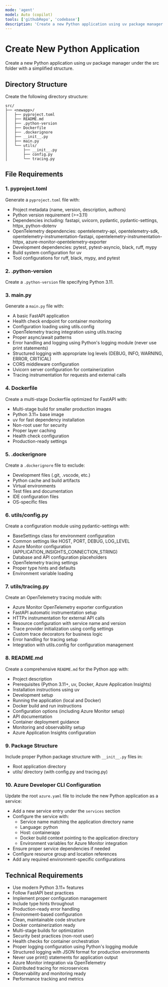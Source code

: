 ```yaml
---
mode: 'agent'
model: Auto (copilot)
tools: ['githubRepo', 'codebase']
description: 'Create a new Python application using uv package manager'
---
```


# Create New Python Application

Create a new Python application using uv package manager under the src folder with a simplified structure.

## Directory Structure

Create the following directory structure:

```text
src/
├── <newapp>/
│   ├── pyproject.toml
│   ├── README.md
│   ├── .python-version
│   ├── Dockerfile
│   ├── .dockerignore
│   ├── __init__.py
│   ├── main.py
│   └── utils/
│       ├── __init__.py
│       ├── config.py
│       └── tracing.py
```

## File Requirements

### 1. pyproject.toml

Generate a `pyproject.toml` file with:

- Project metadata (name, version, description, authors)
- Python version requirement (>=3.11)
- Dependencies including: fastapi, uvicorn, pydantic, pydantic-settings, httpx, python-dotenv
- OpenTelemetry dependencies: opentelemetry-api, opentelemetry-sdk, opentelemetry-instrumentation-fastapi, opentelemetry-instrumentation-httpx, azure-monitor-opentelemetry-exporter
- Development dependencies: pytest, pytest-asyncio, black, ruff, mypy
- Build system configuration for uv
- Tool configurations for ruff, black, mypy, and pytest

### 2. .python-version

Create a `.python-version` file specifying Python 3.11.

### 3. main.py

Generate a `main.py` file with:

- A basic FastAPI application
- Health check endpoint for container monitoring
- Configuration loading using utils.config
- OpenTelemetry tracing integration using utils.tracing
- Proper async/await patterns
- Error handling and logging using Python's logging module (never use print statements)
- Structured logging with appropriate log levels (DEBUG, INFO, WARNING, ERROR, CRITICAL)
- CORS middleware configuration
- Uvicorn server configuration for containerization
- Tracing instrumentation for requests and external calls

### 4. Dockerfile

Create a multi-stage Dockerfile optimized for FastAPI with:

- Multi-stage build for smaller production images
- Python 3.11+ base image
- uv for fast dependency installation
- Non-root user for security
- Proper layer caching
- Health check configuration
- Production-ready settings

### 5. .dockerignore

Create a `.dockerignore` file to exclude:

- Development files (.git, .vscode, etc.)
- Python cache and build artifacts
- Virtual environments
- Test files and documentation
- IDE configuration files
- OS-specific files

### 6. utils/config.py

Create a configuration module using pydantic-settings with:

- BaseSettings class for environment configuration
- Common settings like HOST, PORT, DEBUG, LOG_LEVEL
- Azure Monitor configuration (APPLICATION_INSIGHTS_CONNECTION_STRING)
- Database and API configuration placeholders
- OpenTelemetry tracing settings
- Proper type hints and defaults
- Environment variable loading

### 7. utils/tracing.py

Create an OpenTelemetry tracing module with:

- Azure Monitor OpenTelemetry exporter configuration
- FastAPI automatic instrumentation setup
- HTTPx instrumentation for external API calls
- Resource configuration with service name and version
- Trace provider initialization using config settings
- Custom trace decorators for business logic
- Error handling for tracing setup
- Integration with utils.config for configuration management

### 8. README.md

Create a comprehensive `README.md` for the Python app with:

- Project description
- Prerequisites (Python 3.11+, uv, Docker, Azure Application Insights)
- Installation instructions using uv
- Development setup
- Running the application (local and Docker)
- Docker build and run instructions
- Configuration options (including Azure Monitor setup)
- API documentation
- Container deployment guidance
- Monitoring and observability setup
- Azure Application Insights configuration

### 9. Package Structure

Include proper Python package structure with `__init__.py` files in:

- Root application directory
- utils/ directory (with config.py and tracing.py)

### 10. Azure Developer CLI Configuration

Update the root `azure.yaml` file to include the new Python application as a service:

- Add a new service entry under the `services` section
- Configure the service with:
  - Service name matching the application directory name
  - Language: python
  - Host: containerapp
  - Docker build context pointing to the application directory
  - Environment variables for Azure Monitor integration
- Ensure proper service dependencies if needed
- Configure resource group and location references
- Add any required environment-specific configurations

## Technical Requirements

- Use modern Python 3.11+ features
- Follow FastAPI best practices
- Implement proper configuration management
- Include type hints throughout
- Production-ready error handling
- Environment-based configuration
- Clean, maintainable code structure
- Docker containerization ready
- Multi-stage builds for optimization
- Security best practices (non-root user)
- Health checks for container orchestration
- Proper logging configuration using Python's logging module
- Structured logging with JSON format for production environments
- Never use print() statements for application output
- Azure Monitor integration via OpenTelemetry
- Distributed tracing for microservices
- Observability and monitoring ready
- Performance tracking and metrics